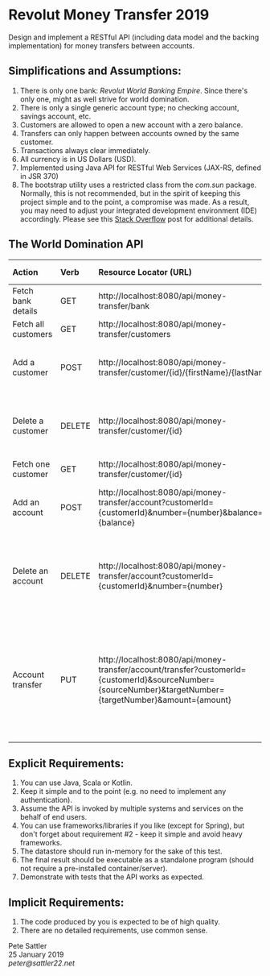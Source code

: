 # Revolut Money Transfer 2019

Design and implement a RESTful API (including data model and the backing implementation) for money transfers between accounts.

## Simplifications and Assumptions:

1. There is only one bank: _Revolut World Banking Empire_. Since there's only one, might as well strive for world domination. 
2. There is only a single generic account type; no checking account, savings account, etc.
3. Customers are allowed to open a new account with a zero balance.
4. Transfers can only happen between accounts owned by the same customer.
5. Transactions always clear immediately.
6. All currency is in US Dollars (USD).
7. Implemented using Java API for RESTful Web Services (JAX-RS, defined in JSR 370)
8. The bootstrap utility uses a restricted class from the _com.sun_ package. Normally, this is not recommended, but in the spirit of keeping this project simple and to the point, a compromise was made. As a result, you may need to adjust your integrated development environment (IDE) accordingly. Please see this [Stack Overflow](https://stackoverflow.com/questions/41099332/java-httpserver-error-access-restriction-the-type-httpserver-is-not-api) post for additional details.

## The World Domination API

Action              | Verb   | Resource Locator (URL)                                 | Status Code(s)
:-----              |:------ | :----------------------------------------------------- | :-------------
Fetch bank details  | GET    | http://localhost:8080/api/money-transfer/bank          | 200 (Success)
Fetch all customers | GET    | http://localhost:8080/api/money-transfer/customers     | 200 (Success)
Add a customer      | POST   | http://localhost:8080/api/money-transfer/customer/{id}/{firstName}/{lastName} | 201 (Success)<br/>409 (Customer exists)
Delete a customer   | DELETE | http://localhost:8080/api/money-transfer/customer/{id} | 204 (Success)<br/>404 (Non-existent customer)
Fetch one customer  | GET    | http://localhost:8080/api/money-transfer/customer/{id} | 200 (Success)
Add an account      | POST   | http://localhost:8080/api/money-transfer/account?customerId={customerId}&number={number}&balance={balance} | 201 (Success)<br/>409 (Account exists)
Delete an account   | DELETE | http://localhost:8080/api/money-transfer/account?customerId={customerId}&number={number} | 204 (Success)<br/>404 (Non-existent customer or account)
Account transfer    | PUT    | http://localhost:8080/api/money-transfer/account/transfer?customerId={customerId}&sourceNumber={sourceNumber}&targetNumber={targetNumber}&amount={amount} | 200 (Success)<br/>404 (Non-existent customer, source or target account)<br/> 409 (Invalid amount)

## Explicit Requirements:

1. You can use Java, Scala or Kotlin.
2. Keep it simple and to the point (e.g. no need to implement any authentication).
3. Assume the API is invoked by multiple systems and services on the behalf of end users.
4. You can use frameworks/libraries if you like (except for Spring), but don't forget about 
requirement #2 - keep it simple and avoid heavy frameworks.
5. The datastore should run in-memory for the sake of this test.
6. The final result should be executable as a standalone program (should not require a pre-installed container/server).
7. Demonstrate with tests that the API works as expected.

## Implicit Requirements:

1. The code produced by you is expected to be of high quality.
2. There are no detailed requirements, use common sense.

Pete Sattler   
25 January 2019  
_peter@sattler22.net_  
